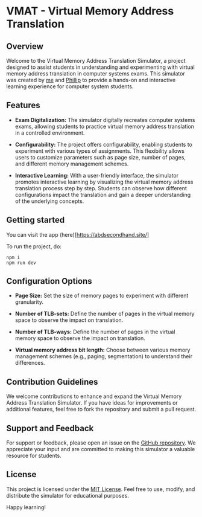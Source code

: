 # VMAT - Virtual Memory Address Translation

## Overview

Welcome to the Virtual Memory Address Translation Simulator, a project designed to assist students in understanding and experimenting with virtual memory address translation in computer systems exams. This simulator was created by [me](https://github.com/MahmoodSeoud) and [Phillip](https://github.com/Nidocq) to provide a hands-on and interactive learning experience for computer system students.

## Features

- **Exam Digitalization:** The simulator digitally recreates computer systems exams, allowing students to practice virtual memory address translation in a controlled environment.

- **Configurability:** The project offers configurability, enabling students to experiment with various types of assignments. This flexibility allows users to customize parameters such as page size, number of pages, and different memory management schemes.

- **Interactive Learning:** With a user-friendly interface, the simulator promotes interactive learning by visualizing the virtual memory address translation process step by step. Students can observe how different configurations impact the translation and gain a deeper understanding of the underlying concepts.

## Getting started
You can visit the app (here)[https://abdsecondhand.site/]

To run the project, do:
```
npm i
npm run dev
```


## Configuration Options

- **Page Size:** Set the size of memory pages to experiment with different granularity.
  
- **Number of TLB-sets:** Define the number of pages in the virtual memory space to observe the impact on translation.

- **Number of TLB-ways:** Define the number of pages in the virtual memory space to observe the impact on translation.

- **Virtual memory address bit length:** Choose between various memory management schemes (e.g., paging, segmentation) to understand their differences.

## Contribution Guidelines

We welcome contributions to enhance and expand the Virtual Memory Address Translation Simulator. If you have ideas for improvements or additional features, feel free to fork the repository and submit a pull request.

## Support and Feedback

For support or feedback, please open an issue on the [GitHub repository](https://github.com/MahmoodSeoud/VMAT/issues). We appreciate your input and are committed to making this simulator a valuable resource for students.

## License

This project is licensed under the [MIT License](LICENSE). Feel free to use, modify, and distribute the simulator for educational purposes.

Happy learning!

